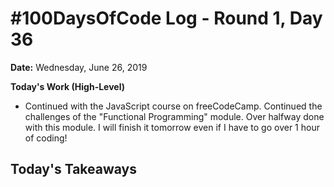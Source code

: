 # #100DaysOfCode Log - Round 1, Day 36

**Date:** Wednesday, June 26, 2019


**Today's Work (High-Level)**
- Continued with the JavaScript course on freeCodeCamp. Continued the challenges of the "Functional Programming" module. Over halfway done with this module. I will finish it tomorrow even if I have to go over 1 hour of coding!

**Today's Takeaways**
- 
